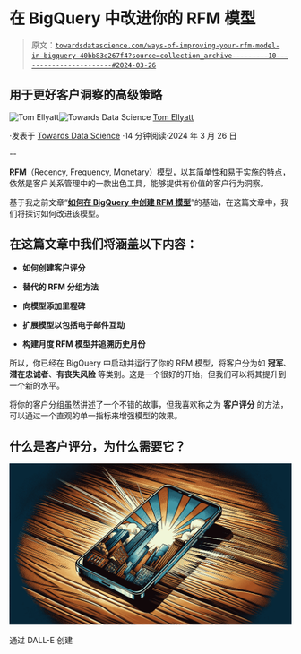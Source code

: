 # 在 BigQuery 中改进你的 RFM 模型

> 原文：[`towardsdatascience.com/ways-of-improving-your-rfm-model-in-bigquery-40bb83e267f4?source=collection_archive---------10-----------------------#2024-03-26`](https://towardsdatascience.com/ways-of-improving-your-rfm-model-in-bigquery-40bb83e267f4?source=collection_archive---------10-----------------------#2024-03-26)

## 用于更好客户洞察的高级策略

[](https://medium.com/@thomas.ellyatt?source=post_page---byline--40bb83e267f4--------------------------------)![Tom Ellyatt](https://medium.com/@thomas.ellyatt?source=post_page---byline--40bb83e267f4--------------------------------)[](https://towardsdatascience.com/?source=post_page---byline--40bb83e267f4--------------------------------)![Towards Data Science](https://towardsdatascience.com/?source=post_page---byline--40bb83e267f4--------------------------------) [Tom Ellyatt](https://medium.com/@thomas.ellyatt?source=post_page---byline--40bb83e267f4--------------------------------)

·发表于 [Towards Data Science](https://towardsdatascience.com/?source=post_page---byline--40bb83e267f4--------------------------------) ·14 分钟阅读·2024 年 3 月 26 日

--

**RFM**（Recency, Frequency, Monetary）模型，以其简单性和易于实施的特点，依然是客户关系管理中的一款出色工具，能够提供有价值的客户行为洞察。

基于我之前文章“[**如何在 BigQuery 中创建 RFM 模型**](https://medium.com/towards-data-science/how-to-create-an-rfm-model-in-bigquery-5ca7bbbd4687)”的基础，在这篇文章中，我们将探讨如何改进该模型。

## 在这篇文章中我们将涵盖以下内容：

+   **如何创建客户评分**

+   **替代的 RFM 分组方法**

+   **向模型添加里程碑**

+   **扩展模型以包括电子邮件互动**

+   **构建月度 RFM 模型并追溯历史月份**

所以，你已经在 BigQuery 中启动并运行了你的 RFM 模型，将客户分为如 **冠军**、**潜在忠诚者**、**有丧失风险** 等类别。这是一个很好的开始，但我们可以将其提升到一个新的水平。

将你的客户分组虽然讲述了一个不错的故事，但我喜欢称之为 **客户评分** 的方法，可以通过一个直观的单一指标来增强模型的效果。

## 什么是客户评分，为什么需要它？

![](img/d26c7077397815a2cc243dc2eeac52ce.png)

通过 DALL-E 创建
